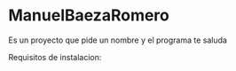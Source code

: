 # ManuelBaezaRomero
Es un proyecto que pide un nombre y el programa te saluda

Requisitos de instalacion: 

